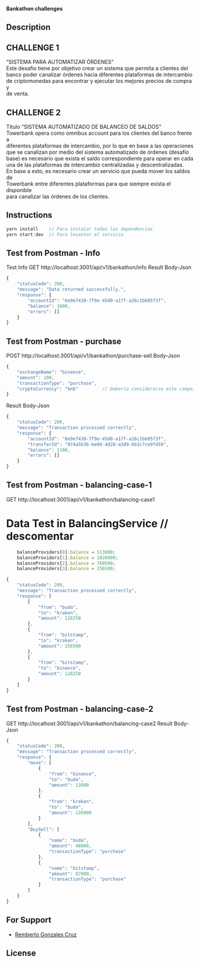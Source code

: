 <strong>Bankathon challenges</strong>

## Description

## CHALLENGE 1
“SISTEMA PARA AUTOMATIZAR ÓRDENES”  
Este desafío tiene por objetivo crear un sistema que permita a clientes del  
banco poder canalizar órdenes hacia diferentes plataformas de intercambio  
de criptomonedas para encontrar y ejecutar los mejores precios de compra y  
de venta.  

## CHALLENGE 2
Título “SISTEMA AUTOMATIZADO DE BALANCEO DE SALDOS”  
Towerbank opera como omnibus account para los clientes del banco frente a  
diferentes plataformas de intercambio, por lo que en base a las operaciones  
que se canalizan por medio del sistema automatizado de órdenes (desafío  
base) es necesario que exista el saldo correspondiente para operar en cada  
una de las plataformas de intercambio centralizadas y descentralizadas.  
En base a esto, es necesario crear un servicio que pueda mover los saldos de  
Towerbank entre diferentes plataformas para que siempre exista el disponible  
para canalizar las órdenes de los clientes.  

## Instructions
```javascript 
yarn install    // Para instalar todas las dependencias  
yarn start:dev  // Para levantar el servicio
```
## Test from Postman - Info
Test Info
GET http://localhost:3001/api/v1/bankathon/info
Result Body-Json
```javascript 
{
    "statusCode": 200,
    "message": "Data returned successfully.",
    "response": {
        "accountId": "6e9e7438-7f9e-45d0-a17f-a26c1bb05f3f",
        "balance": 1000,
        "errors": []
    }
} 
```
## Test from Postman - purchase
POST http://localhost:3001/api/v1/bankathon/purchase-sell
Body-Json
```javascript 
{
    "exchangeName": "binance",
    "amount": 100,
    "transactionType": "purchase",
    "cryptoCurrency": "bnb"         // Debería considerarse este campo, porque un exchange maneja varias criptomonedas
}
```
Result Body-Json
```javascript 
{
    "statusCode": 200,
    "message": "Transaction processed correctly",
    "response": {
        "accountId": "6e9e7438-7f9e-45d0-a17f-a26c1bb05f3f",
        "transferId": "074a5b36-be0d-4d28-a3d9-6b3c7ce9f459",
        "balance": 1100,
        "errors": []
    }
}
```
## Test from Postman - balancing-case-1
GET http://localhost:3001/api/v1/bankathon/balancing-case1  

# Data Test in BalancingService // descomentar
```javascript 
    balanceProviders[0].balance = 513000;
    balanceProviders[1].balance = 1026000;
    balanceProviders[2].balance = 769500;
    balanceProviders[3].balance = 256500;
```
```javascript 
{
    "statusCode": 200,
    "message": "Transaction processed correctly",
    "response": [
        {
            "from": "buda",
            "to": "kraken",
            "amount": 128250
        },
        {
            "from": "bitstamp",
            "to": "kraken",
            "amount": 256500
        },
        {
            "from": "bitstamp",
            "to": "binance",
            "amount": 128250
        }
    ]
}
```
## Test from Postman - balancing-case-2
GET http://localhost:3001/api/v1/bankathon/balancing-case2
Result Body-Json
```javascript 
{
    "statusCode": 200,
    "message": "Transaction processed correctly",
    "response": {
        "move": [
            {
                "from": "binance",
                "to": "buda",
                "amount": 13000
            },
            {
                "from": "kraken",
                "to": "buda",
                "amount": 126000
            }
        ],
        "BuySell": [
            {
                "name": "buda",
                "amount": 48000,
                "transactionType": "purchase"
            },
            {
                "name": "bitstamp",
                "amount": 87000,
                "transactionType": "purchase"
            }
        ]
    }
}
```


## For Support

- [Remberto Gonzales Cruz](regonzales@organojudicial.gob.bo)

## License
